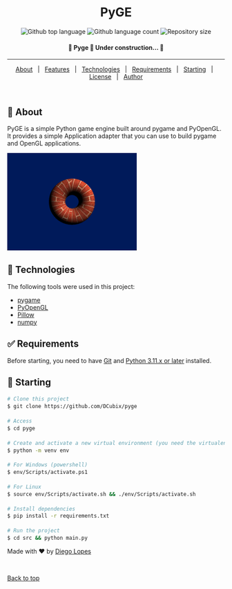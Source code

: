<div align="center" id="top"> 
  <!-- <img src="./.github/demo.gif" alt="Pyge" /> -->

  &#xa0;

  <!-- <a href="https://pyge.netlify.app">Demo</a> -->
</div>

<h1 align="center">PyGE</h1>

<p align="center">
  <img alt="Github top language" src="https://img.shields.io/github/languages/top/DCubix/pyge?color=56BEB8">

  <img alt="Github language count" src="https://img.shields.io/github/languages/count/DCubix/pyge?color=56BEB8">

  <img alt="Repository size" src="https://img.shields.io/github/repo-size/DCubix/pyge?color=56BEB8">

  <!-- <img alt="License" src="https://img.shields.io/github/license/DCubix/pyge?color=56BEB8"> -->

  <!-- <img alt="Github issues" src="https://img.shields.io/github/issues/{{YOUR_GITHUB_USERNAME}}/pyge?color=56BEB8" /> -->

  <!-- <img alt="Github forks" src="https://img.shields.io/github/forks/{{YOUR_GITHUB_USERNAME}}/pyge?color=56BEB8" /> -->

  <!-- <img alt="Github stars" src="https://img.shields.io/github/stars/{{YOUR_GITHUB_USERNAME}}/pyge?color=56BEB8" /> -->
</p>

<!-- Status -->

<h4 align="center"> 
	🚧  Pyge 🚀 Under construction...  🚧
</h4> 

<hr>

<p align="center">
  <a href="#dart-about">About</a> &#xa0; | &#xa0; 
  <a href="#sparkles-features">Features</a> &#xa0; | &#xa0;
  <a href="#rocket-technologies">Technologies</a> &#xa0; | &#xa0;
  <a href="#white_check_mark-requirements">Requirements</a> &#xa0; | &#xa0;
  <a href="#checkered_flag-starting">Starting</a> &#xa0; | &#xa0;
  <a href="#memo-license">License</a> &#xa0; | &#xa0;
  <a href="https://github.com/{{YOUR_GITHUB_USERNAME}}" target="_blank">Author</a>
</p>

<br>

## :dart: About ##

PyGE is a simple Python game engine built around pygame and PyOpenGL. It provides a simple Application adapter that you can use to build pygame and OpenGL applications.

<img
  src="./.github/demo.gif"
  alt="PyGE 3D model and textures demo"
  title="PyGE 3D model and textures demo"
  width="300" />

<!-- ## :sparkles: Features ##

:heavy_check_mark: Feature 1;\
:heavy_check_mark: Feature 2;\
:heavy_check_mark: Feature 3; -->

## :rocket: Technologies ##

The following tools were used in this project:

- [pygame](https://www.pygame.org/)
- [PyOpenGL](https://pyopengl.sourceforge.net/)
- [Pillow](https://python-pillow.org/)
- [numpy](https://numpy.org/)

## :white_check_mark: Requirements ##

Before starting, you need to have [Git](https://git-scm.com) and [Python 3.11.x or later](https://www.python.org/) installed.

## :checkered_flag: Starting ##

```bash
# Clone this project
$ git clone https://github.com/DCubix/pyge

# Access
$ cd pyge

# Create and activate a new virtual environment (you need the virtualenv package for this)
$ python -m venv env

# For Windows (powershell)
$ env/Scripts/activate.ps1

# For Linux
$ source env/Scripts/activate.sh && ./env/Scripts/activate.sh

# Install dependencies
$ pip install -r requirements.txt

# Run the project
$ cd src && python main.py
```

<!-- ## :memo: License ##

This project is under license from MIT. For more details, see the [LICENSE](LICENSE.md) file. -->

Made with :heart: by <a href="https://github.com/DCubix" target="_blank">Diego Lopes</a>

&#xa0;

<a href="#top">Back to top</a>
